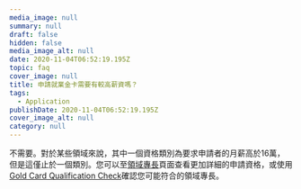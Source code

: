 ```yaml
---
media_image: null
summary: null
draft: false
hidden: false
media_image_alt: null
date: 2020-11-04T06:52:19.195Z
topic: faq
cover_image: null
title: 申請就業金卡需要有較高薪資嗎？
tags:
  - Application
publishDate: 2020-11-04T06:52:19.195Z
cover_image_alt: null
category: null
---
```

不需要。對於某些領域來說，其中一個資格類別為要求申請者的月薪高於16萬，但是這僅止於一個類別。您可以至[領域專長](/zh/qualification/)頁面查看更加詳細的申請資格，或使用[Gold Card Qualification Check](/zh/apply/step-1/)確認您可能符合的領域專長。
